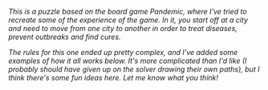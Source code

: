 *This is a puzzle based on the board game Pandemic, where I've tried to recreate some of the experience of the game. In it, you start off at a city and need to move from one city to another in order to treat diseases, prevent outbreaks and find cures.*

*The rules for this one ended up pretty complex, and I've added some examples of how it all works below. It's more complicated than I'd like (I probably should have given up on the solver drawing their own paths), but I think there's some fun ideas here. Let me know what you think!*